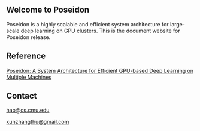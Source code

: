 ## Welcome to Poseidon

Poseidon is a highly scalable and efficient system architecture for large-scale deep learning on GPU clusters. This is the document website for Poseidon release.

## Reference

[Poseidon: A System Architecture for Efficient GPU-based Deep Learning on Multiple Machines](https://arxiv.org/pdf/1512.06216v1.pdf)

## Contact
hao@cs.cmu.edu

xunzhangthu@gmail.com
